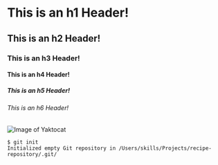 # This is an h1 Header!
## This is an h2 Header!
### This is an h3 Header!
#### This is an h4 Header!
##### This is an h5 Header!
###### This is an h6 Header!

![Image of Yaktocat](https://octodex.github.com/images/yaktocat.png)


```
$ git init
Initialized empty Git repository in /Users/skills/Projects/recipe-repository/.git/
```
